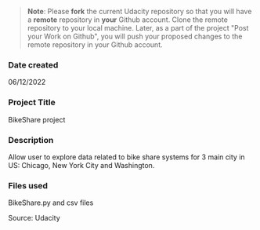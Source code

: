 >**Note**: Please **fork** the current Udacity repository so that you will have a **remote** repository in **your** Github account. Clone the remote repository to your local machine. Later, as a part of the project "Post your Work on Github", you will push your proposed changes to the remote repository in your Github account.

### Date created
06/12/2022

### Project Title
BikeShare project

### Description
Allow user to explore data related to bike share systems for 3 main city in US: Chicago, New York City and Washington.

### Files used
BikeShare.py and csv files

Source: Udacity
